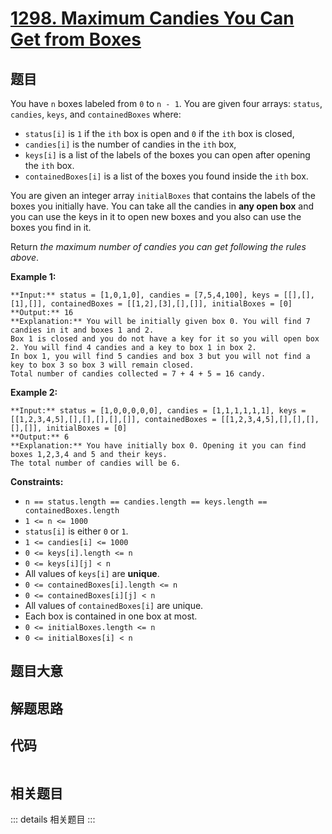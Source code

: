 # [1298. Maximum Candies You Can Get from Boxes](https://leetcode.com/problems/maximum-candies-you-can-get-from-boxes)

## 题目

You have `n` boxes labeled from `0` to `n - 1`. You are given four arrays:
`status`, `candies`, `keys`, and `containedBoxes` where:

  * `status[i]` is `1` if the `ith` box is open and `0` if the `ith` box is closed,
  * `candies[i]` is the number of candies in the `ith` box,
  * `keys[i]` is a list of the labels of the boxes you can open after opening the `ith` box.
  * `containedBoxes[i]` is a list of the boxes you found inside the `ith` box.

You are given an integer array `initialBoxes` that contains the labels of the
boxes you initially have. You can take all the candies in **any open box** and
you can use the keys in it to open new boxes and you also can use the boxes
you find in it.

Return _the maximum number of candies you can get following the rules above_.



**Example 1:**

    
    
    **Input:** status = [1,0,1,0], candies = [7,5,4,100], keys = [[],[],[1],[]], containedBoxes = [[1,2],[3],[],[]], initialBoxes = [0]
    **Output:** 16
    **Explanation:** You will be initially given box 0. You will find 7 candies in it and boxes 1 and 2.
    Box 1 is closed and you do not have a key for it so you will open box 2. You will find 4 candies and a key to box 1 in box 2.
    In box 1, you will find 5 candies and box 3 but you will not find a key to box 3 so box 3 will remain closed.
    Total number of candies collected = 7 + 4 + 5 = 16 candy.
    

**Example 2:**

    
    
    **Input:** status = [1,0,0,0,0,0], candies = [1,1,1,1,1,1], keys = [[1,2,3,4,5],[],[],[],[],[]], containedBoxes = [[1,2,3,4,5],[],[],[],[],[]], initialBoxes = [0]
    **Output:** 6
    **Explanation:** You have initially box 0. Opening it you can find boxes 1,2,3,4 and 5 and their keys.
    The total number of candies will be 6.
    



**Constraints:**

  * `n == status.length == candies.length == keys.length == containedBoxes.length`
  * `1 <= n <= 1000`
  * `status[i]` is either `0` or `1`.
  * `1 <= candies[i] <= 1000`
  * `0 <= keys[i].length <= n`
  * `0 <= keys[i][j] < n`
  * All values of `keys[i]` are **unique**.
  * `0 <= containedBoxes[i].length <= n`
  * `0 <= containedBoxes[i][j] < n`
  * All values of `containedBoxes[i]` are unique.
  * Each box is contained in one box at most.
  * `0 <= initialBoxes.length <= n`
  * `0 <= initialBoxes[i] < n`


## 题目大意

## 解题思路

## 代码

```javascript

```

## 相关题目

::: details 相关题目
:::

